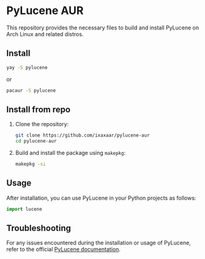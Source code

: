 # PyLucene AUR

This repository provides the necessary files to build and install PyLucene on Arch Linux and related distros.

## Install

```bash
yay -S pylucene
```

or

```bash
pacaur -S pylucene
```

## Install from repo

1. Clone the repository:
   ```bash
   git clone https://github.com/ixaxaar/pylucene-aur
   cd pylucene-aur
   ```

2. Build and install the package using `makepkg`:
   ```bash
   makepkg -si
   ```

## Usage

After installation, you can use PyLucene in your Python projects as follows:
```python
import lucene
```

## Troubleshooting

For any issues encountered during the installation or usage of PyLucene, refer to the official [PyLucene documentation](https://lucene.apache.org/pylucene/).

